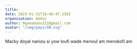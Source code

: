```yaml
---
title: 
date: 2023-01-31T16:40:47.158Z
organisation: Abdou
author: Ngomabdou222@gmail.com
avatar: "/img/pays/SN.svg"
---
```


Macky doyal naniou si yow loufi wade menoul am menokofi am 